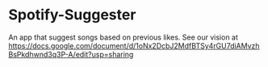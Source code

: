 # Spotify-Suggester
An app that suggest songs based on previous likes. See our vision at https://docs.google.com/document/d/1oNx2DcbJ2MdfBTSy4rGU7diAMvzhBsPkdhwnd3q3P-A/edit?usp=sharing
